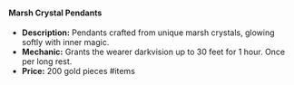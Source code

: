 #### Marsh Crystal Pendants

- **Description:** Pendants crafted from unique marsh crystals, glowing softly with inner magic.
- **Mechanic:** Grants the wearer darkvision up to 30 feet for 1 hour. Once per long rest.
- **Price:** 200 gold pieces
#items